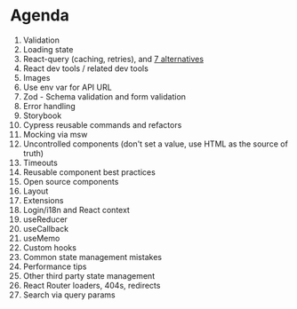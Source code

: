 # Agenda

1. Validation
1. Loading state
1. React-query (caching, retries), and [7 alternatives](https://twitter.com/housecor/status/1536340396560760833)
1. React dev tools / related dev tools
1. Images
1. Use env var for API URL
1. Zod - Schema validation and form validation
1. Error handling
1. Storybook
1. Cypress reusable commands and refactors
1. Mocking via msw
1. Uncontrolled components (don't set a value, use HTML as the source of truth)
1. Timeouts
1. Reusable component best practices
1. Open source components
1. Layout
1. Extensions
1. Login/i18n and React context
1. useReducer
1. useCallback
1. useMemo
1. Custom hooks
1. Common state management mistakes
1. Performance tips
1. Other third party state management
1. React Router loaders, 404s, redirects
1. Search via query params
